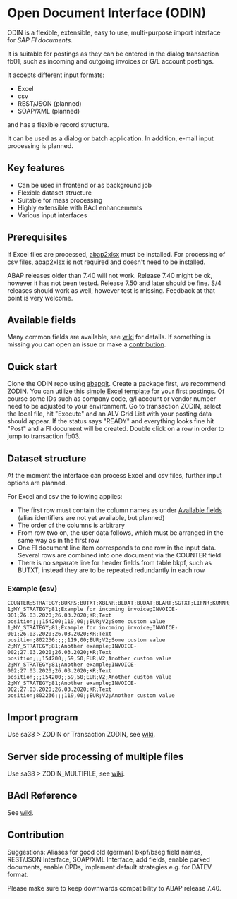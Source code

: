 # Open Document Interface (ODIN)

ODIN is a flexible, extensible, easy to use, multi-purpose import interface for *SAP FI documents*.

It is suitable for postings as they can be entered in the dialog transaction fb01, such as incoming and outgoing invoices or G/L account postings.

It accepts different input formats:

- Excel
- csv
- REST/JSON (planned)
- SOAP/XML (planned)

and has a flexible record structure.

It can be used as a dialog or batch application. In addition, e-mail input processing is planned.

## Key features

- Can be used in frontend or as background job
- Flexible dataset structure
- Suitable for mass processing
- Highly extensible with BAdI enhancements
- Various input interfaces

## Prerequisites

If Excel files are processed, [abap2xlsx](https://github.com/sapmentors/abap2xlsx) must be installed. For processing of csv files, abap2xlsx is not required and doesn't need to be installed.

ABAP releases older than 7.40 will not work. Release 7.40 might be ok, however it has not been tested. Release 7.50 and later should be fine. S/4 releases should work as well, however test is missing. Feedback at that point is very welcome.

## Available fields
Many common fields are available, see [wiki](https://github.com/71tech/ODIN/wiki/Available-fields) for details. If something is missing you can open an issue or make a [contribution](#contribution).

## Quick start
Clone the ODIN repo using [abapgit](https://github.com/abapGit/abapGit). Create a package first, we recommend ZODIN. You can utilize this [simple Excel template](https://github.com/71tech/ODIN/blob/a18d07e11fa689ccd2c212c3ca3b8c320953de90/examples/ODIN_simple.xlsx) for your first postings. Of course some IDs such as company code, g/l account or vendor number need to be adjusted to your environment. Go to transaction ZODIN, select the local file, hit "Execute" and an ALV Grid List with your posting data should appear. If the status says  "READY" and everything looks fine hit "Post" and a FI document will be created. Double click on a row in order to jump to transaction fb03.

## Dataset structure

At the moment the interface can process Excel and csv files, further input options are planned.

For Excel and csv the following applies:

- The first row must contain the column names as under [Available fields](#available-fields) (alias identifiers are not yet available, but planned)
- The order of the columns is arbitrary
- From row two on, the user data follows, which must be arranged in the same way as in the first row
- One FI document line item corresponds to one row in the input data. Several rows are combined into one document via the COUNTER field
- There is no separate line for header fields from table bkpf, such as BUTXT, instead they are to be repeated redundantly in each row

### Example (csv)
```
COUNTER;STRATEGY;BUKRS;BUTXT;XBLNR;BLDAT;BUDAT;BLART;SGTXT;LIFNR;KUNNR;HKONT;WRBTR_S;WRBTR_H;WAERS;MWSKZ;CUSTOM1
1;MY_STRATEGY;81;Example for incoming invoice;INVOICE-001;26.03.2020;26.03.2020;KR;Text position;;;154200;119,00;;EUR;V2;Some custom value
1;MY_STRATEGY;81;Example for incoming invoice;INVOICE-001;26.03.2020;26.03.2020;KR;Text position;802236;;;;119,00;EUR;V2;Some custom value
2;MY_STRATEGY;81;Another example;INVOICE-002;27.03.2020;26.03.2020;KR;Text position;;;154200;;59,50;EUR;V2;Another custom value
2;MY_STRATEGY;81;Another example;INVOICE-002;27.03.2020;26.03.2020;KR;Text position;;;154200;;59,50;EUR;V2;Another custom value
2;MY_STRATEGY;81;Another example;INVOICE-002;27.03.2020;26.03.2020;KR;Text position;802236;;;119,00;;EUR;V2;Another custom value
```
## Import program

Use sa38 > ZODIN or Transaction ZODIN, see [wiki](https://github.com/71tech/ODIN/wiki/ZODIN).

## Server side processing of multiple files

Use sa38 > ZODIN\_MULTIFILE, see [wiki](https://github.com/71tech/ODIN/wiki/ZODIN_MULTIFILE).

## BAdI Reference

See [wiki](https://github.com/71tech/ODIN/wiki/BAdI-Reference-(Extensions)).

## Contribution

Suggestions: Aliases for good old (german) bkpf/bseg field names, REST/JSON Interface, SOAP/XML Interface, add fields, enable parked documents, enable CPDs, implement default strategies e.g. for DATEV format.

Please make sure to keep downwards compatibility to ABAP release 7.40.
